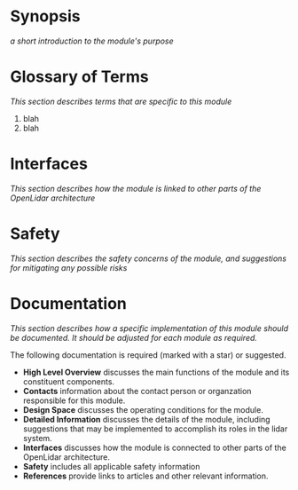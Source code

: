 # Synopsis
_a short introduction to the module's purpose_

# Glossary of Terms
_This section describes terms that are specific to this module_
1. blah
2. blah

# Interfaces
_This section describes how the module is linked to other parts of the OpenLidar architecture_

# Safety
_This section describes the safety concerns of the module, and suggestions for mitigating any possible risks_

# Documentation
_This section describes how a specific implementation of this module should be documented. It should be adjusted for each module as required._

The following documentation is required (marked with a star) or suggested.
- **High Level Overview** discusses the main functions of the module and its constituent components.
- **Contacts** information about the contact person or organzation responsible for this module.
- **Design Space** discusses the operating conditions for the module.
- **Detailed Information** discusses the details of the module, including suggestions that may be implemented to accomplish its roles in the lidar system.
- **Interfaces** discusses how the module is connected to other parts of the OpenLidar architecture.
- **Safety** includes all applicable safety information
- **References** provide links to articles and other relevant information.
